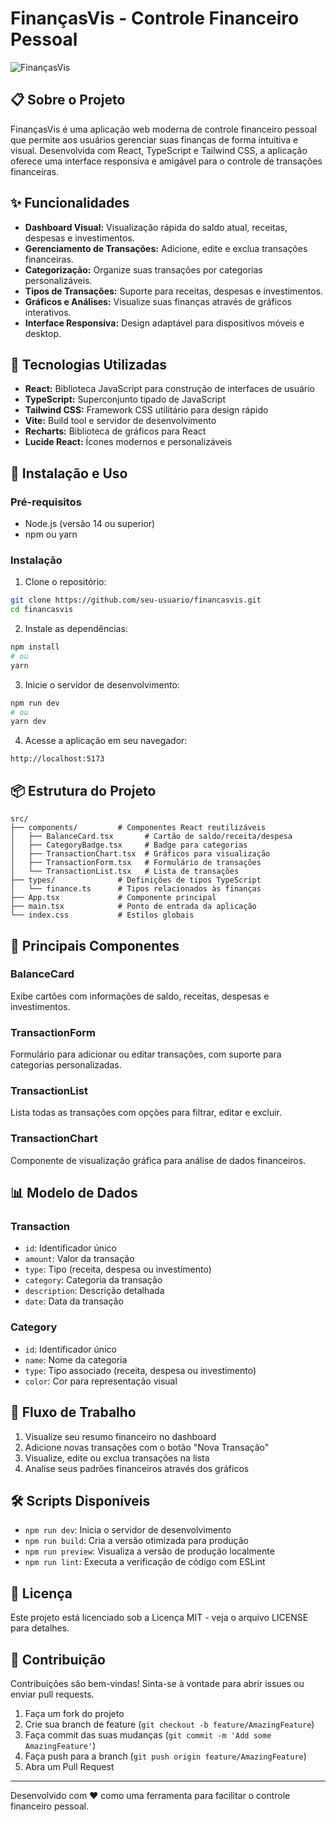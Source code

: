 # FinançasVis - Controle Financeiro Pessoal

![FinançasVis](https://via.placeholder.com/800x400?text=Finan%C3%A7asVis)

## 📋 Sobre o Projeto

FinançasVis é uma aplicação web moderna de controle financeiro pessoal que permite aos usuários gerenciar suas finanças de forma intuitiva e visual. Desenvolvida com React, TypeScript e Tailwind CSS, a aplicação oferece uma interface responsiva e amigável para o controle de transações financeiras.

## ✨ Funcionalidades

- **Dashboard Visual:** Visualização rápida do saldo atual, receitas, despesas e investimentos.
- **Gerenciamento de Transações:** Adicione, edite e exclua transações financeiras.
- **Categorização:** Organize suas transações por categorias personalizáveis.
- **Tipos de Transações:** Suporte para receitas, despesas e investimentos.
- **Gráficos e Análises:** Visualize suas finanças através de gráficos interativos.
- **Interface Responsiva:** Design adaptável para dispositivos móveis e desktop.

## 🚀 Tecnologias Utilizadas

- **React:** Biblioteca JavaScript para construção de interfaces de usuário
- **TypeScript:** Superconjunto tipado de JavaScript
- **Tailwind CSS:** Framework CSS utilitário para design rápido
- **Vite:** Build tool e servidor de desenvolvimento
- **Recharts:** Biblioteca de gráficos para React
- **Lucide React:** Ícones modernos e personalizáveis

## 🔧 Instalação e Uso

### Pré-requisitos
- Node.js (versão 14 ou superior)
- npm ou yarn

### Instalação

1. Clone o repositório:
```bash
git clone https://github.com/seu-usuario/financasvis.git
cd financasvis
```

2. Instale as dependências:
```bash
npm install
# ou
yarn
```

3. Inicie o servidor de desenvolvimento:
```bash
npm run dev
# ou
yarn dev
```

4. Acesse a aplicação em seu navegador:
```
http://localhost:5173
```

## 📦 Estrutura do Projeto

```
src/
├── components/         # Componentes React reutilizáveis
│   ├── BalanceCard.tsx       # Cartão de saldo/receita/despesa
│   ├── CategoryBadge.tsx     # Badge para categorias
│   ├── TransactionChart.tsx  # Gráficos para visualização
│   ├── TransactionForm.tsx   # Formulário de transações
│   └── TransactionList.tsx   # Lista de transações
├── types/              # Definições de tipos TypeScript
│   └── finance.ts      # Tipos relacionados às finanças
├── App.tsx             # Componente principal
├── main.tsx            # Ponto de entrada da aplicação
└── index.css           # Estilos globais
```

## 🧩 Principais Componentes

### BalanceCard
Exibe cartões com informações de saldo, receitas, despesas e investimentos.

### TransactionForm
Formulário para adicionar ou editar transações, com suporte para categorias personalizadas.

### TransactionList
Lista todas as transações com opções para filtrar, editar e excluir.

### TransactionChart
Componente de visualização gráfica para análise de dados financeiros.

## 📊 Modelo de Dados

### Transaction
- `id`: Identificador único
- `amount`: Valor da transação
- `type`: Tipo (receita, despesa ou investimento)
- `category`: Categoria da transação
- `description`: Descrição detalhada
- `date`: Data da transação

### Category
- `id`: Identificador único
- `name`: Nome da categoria
- `type`: Tipo associado (receita, despesa ou investimento)
- `color`: Cor para representação visual

## 🔄 Fluxo de Trabalho

1. Visualize seu resumo financeiro no dashboard
2. Adicione novas transações com o botão "Nova Transação"
3. Visualize, edite ou exclua transações na lista
4. Analise seus padrões financeiros através dos gráficos

## 🛠️ Scripts Disponíveis

- `npm run dev`: Inicia o servidor de desenvolvimento
- `npm run build`: Cria a versão otimizada para produção
- `npm run preview`: Visualiza a versão de produção localmente
- `npm run lint`: Executa a verificação de código com ESLint

## 📝 Licença

Este projeto está licenciado sob a Licença MIT - veja o arquivo LICENSE para detalhes.

## 🤝 Contribuição

Contribuições são bem-vindas! Sinta-se à vontade para abrir issues ou enviar pull requests.

1. Faça um fork do projeto
2. Crie sua branch de feature (`git checkout -b feature/AmazingFeature`)
3. Faça commit das suas mudanças (`git commit -m 'Add some AmazingFeature'`)
4. Faça push para a branch (`git push origin feature/AmazingFeature`)
5. Abra um Pull Request

---

Desenvolvido com ❤️ como uma ferramenta para facilitar o controle financeiro pessoal. 